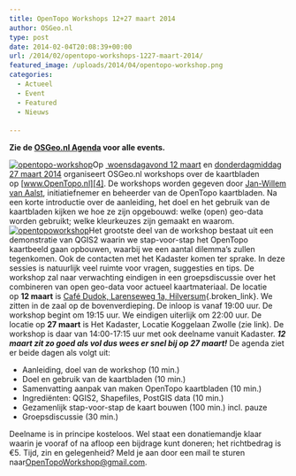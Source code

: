 ```yaml
---
title: OpenTopo Workshops 12+27 maart 2014
author: OSGeo.nl
type: post
date: 2014-02-04T20:08:39+00:00
url: /2014/02/opentopo-workshops-1227-maart-2014/
featured_image: /uploads/2014/04/opentopo-workshop.png
categories:
  - Actueel
  - Event
  - Featured
  - Nieuws

---
```

**Zie de <a href="http://meetup.com/OSGeoNL" target="_blank">OSGeo.nl Agenda</a> voor alle events.**

[<img loading="lazy" class="alignleft wp-image-156 size-medium" src="/uploads/2014/04/opentopo-workshop-300x84.png" alt="opentopo-workshop" width="300" height="84" srcset="/uploads/2014/04/opentopo-workshop-300x84.png 300w, /uploads/2014/04/opentopo-workshop-260x73.png 260w, /uploads/2014/04/opentopo-workshop-160x45.png 160w, /uploads/2014/04/opentopo-workshop.png 330w" sizes="(max-width: 300px) 100vw, 300px" />][1]Op [ woensdagavond 12 maart][2] en [donderdagmiddag 27 maart 2014][3] organiseert OSGeo.nl workshops over de kaartbladen op [www.OpenTopo.nl][4]. De workshops worden gegeven door [Jan-Willem van Aalst][5], initiatiefnemer en beheerder van de OpenTopo kaartbladen. Na een korte introductie over de aanleiding, het doel en het gebruik van de kaartbladen kijken we hoe ze zijn opgebouwd: welke (open) geo-data worden gebruikt; welke kleurkeuzes zijn gemaakt en waarom. [<img loading="lazy" class="alignright wp-image-195 size-medium" src="/uploads/2014/05/opentopoworkshop-300x140.jpg" alt="opentopoworkshop" width="300" height="140" srcset="/uploads/2014/05/opentopoworkshop-300x140.jpg 300w, /uploads/2014/05/opentopoworkshop-1024x478.jpg 1024w, /uploads/2014/05/opentopoworkshop-624x291.jpg 624w, /uploads/2014/05/opentopoworkshop.jpg 1070w" sizes="(max-width: 300px) 100vw, 300px" />][6]Het grootste deel van de workshop bestaat uit een demonstratie van QGIS2 waarin we stap-voor-stap het OpenTopo kaartbeeld gaan opbouwen, waarbij we een aantal dilemma’s zullen tegenkomen. Ook de contacten met het Kadaster komen ter sprake. In deze sessies is natuurlijk veel ruimte voor vragen, suggesties en tips. De workshop zal naar verwachting eindigen in een groepsdiscussie over het combineren van open geo-data voor actueel kaartmateriaal. De locatie op **12 maart** is [Café Dudok, Larenseweg 1a, Hilversum][7]{.broken_link}. We zitten in de zaal op de bovenverdieping. De inloop is vanaf 19:00 uur. De workshop begint om 19:15 uur. We eindigen uiterlijk om 22:00 uur. De locatie op **27 maart** is Het Kadaster, Locatie Koggelaan Zwolle (zie link). De workshop is daar van 14:00-17:15 uur met ook deelname vanuit Kadaster. **_12 maart zit zo goed als vol dus wees er snel bij op 27 maart!_** De agenda ziet er beide dagen als volgt uit:

  * Aanleiding, doel van de workshop (10 min.)
  * Doel en gebruik van de kaartbladen (10 min.)
  * Samenvatting aanpak van maken OpenTopo kaartbladen (10 min.)
  * Ingrediënten: QGIS2, Shapefiles, PostGIS data (10 min.)
  * Gezamenlijk stap-voor-stap de kaart bouwen (100 min.) incl. pauze
  * Groepsdiscussie (30 min.)

Deelname is in principe kosteloos. Wel staat een donatiemandje klaar waarin je vooraf of na afloop een bijdrage kunt doneren; het richtbedrag is €5. Tijd, zin en gelegenheid? Meld je aan door een mail te sturen naar<OpenTopoWorkshop@gmail.com>.

 [1]: /uploads/2014/04/opentopo-workshop.png
 [2]: http://www.meetup.com/OSGeoNL/events/161761062
 [3]: http://www.meetup.com/OSGeoNL/events/165901792
 [4]: http://www.opentopo.nl/
 [5]: http://nl.linkedin.com/in/janwillemvanaalst
 [6]: /uploads/2014/05/opentopoworkshop.jpg
 [7]: http://www.cafedudok.com/
